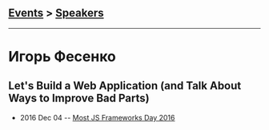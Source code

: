 ## [Events](../README.md) > [Speakers](../speakers.md)
---

# Игорь Фесенко

## Let&#39;s Build a Web Application (and Talk About Ways to Improve Bad Parts)
- 2016 Dec 04 -- [Most JS Frameworks Day 2016](https://frameworksdays.com/event/most-js-fwdays-2016/review/lets-build-a-web-application)    
